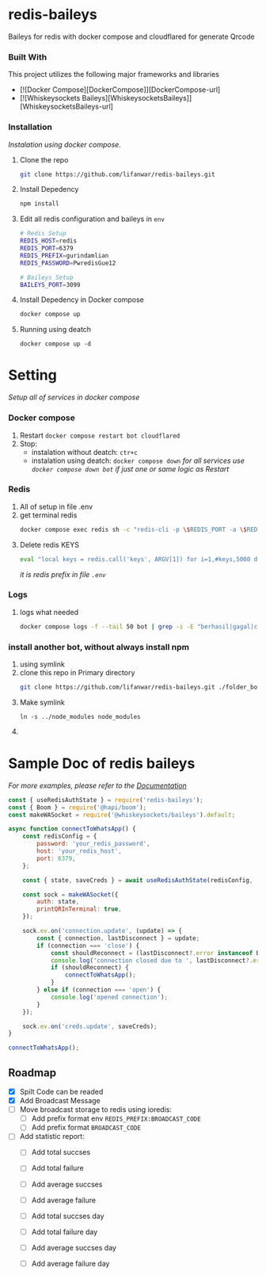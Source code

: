 <a id="readme-top"></a>

# redis-baileys
Baileys for redis with docker compose and cloudflared for generate Qrcode

### Built With

This project utilizes the following major frameworks and libraries

* [![Docker Compose][DockerCompose]][DockerCompose-url]
* [![Whiskeysockets Baileys][WhiskeysocketsBaileys]][WhiskeysocketsBaileys-url]

### Installation

_Instalation using docker compose._

1. Clone the repo
   ```sh
   git clone https://github.com/lifanwar/redis-baileys.git
   ```
2. Install Depedency
   ```sh
   npm install
   ```
3. Edit all redis configuration and baileys in `env`
   ```sh
   # Redis Setup
   REDIS_HOST=redis
   REDIS_PORT=6379
   REDIS_PREFIX=gurindamlian
   REDIS_PASSWORD=PwredisGue12
   
   # Baileys Setup
   BAILEYS_PORT=3099
   ```
4. Install Depedency in Docker compose
   ```sh
   docker compose up
   ```
5. Running using deatch
   ```
   docker compose up -d
   ```

# Setting
_Setup all of services in docker compose_

### Docker compose
1. Restart `docker compose restart bot cloudflared`
2. Stop: 
    - instalation without deatch: `ctr+c`
    - instalation using deatch: `docker compose down`
    _for all services use `docker compose down bot` if just one or same logic as Restart_


### Redis
1. All of setup in file .env
2. get terminal redis
   ```sh
   docker compose exec redis sh -c "redis-cli -p \$REDIS_PORT -a \$REDIS_PASSWORD"
   ```
3. Delete redis KEYS
   ```sh
   eval "local keys = redis.call('keys', ARGV[1]) for i=1,#keys,5000 do redis.call('del', unpack(keys, i, math.min(i+4999, #keys))) end return #keys" 0 "your_prefix:*"
   ```
   _it is redis prefix in file `.env`_

### Logs
1. logs what needed
   ```sh
   docker compose logs -f --tail 50 bot | grep -i -E "berhasil|gagal|checkpoint|got|got message|connection closed|opened connection"
   ```
### install another bot, without always install npm
1. using symlink
2. clone this repo in Primary directory 
   ```sh
   git clone https://github.com/lifanwar/redis-baileys.git ./folder_bot_uNeed 
   ```
3. Make symlink
   ```
   ln -s ../node_modules node_modules
   ```
4. 

# Sample Doc of redis baileys
_For more examples, please refer to the [Documentation](https://www.npmjs.com/package/redis-baileys)_


```js
const { useRedisAuthState } = require('redis-baileys');
const { Boom } = require('@hapi/boom');
const makeWASocket = require('@whiskeysockets/baileys').default;

async function connectToWhatsApp() {
    const redisConfig = {
        password: 'your_redis_password',
        host: 'your_redis_host',
        port: 6379,
    };

    const { state, saveCreds } = await useRedisAuthState(redisConfig, 'your_session_id');

    const sock = makeWASocket({
        auth: state,
        printQRInTerminal: true,
    });

    sock.ev.on('connection.update', (update) => {
        const { connection, lastDisconnect } = update;
        if (connection === 'close') {
            const shouldReconnect = (lastDisconnect?.error instanceof Boom) && lastDisconnect.error.output.statusCode !== DisconnectReason.loggedOut;
            console.log('connection closed due to ', lastDisconnect?.error, ', reconnecting ', shouldReconnect);
            if (shouldReconnect) {
                connectToWhatsApp();
            }
        } else if (connection === 'open') {
            console.log('opened connection');
        }
    });

    sock.ev.on('creds.update', saveCreds);
}

connectToWhatsApp();
```

<!-- ROADMAP -->
## Roadmap

- [x] Spilt Code can be readed
- [x] Add Broadcast Message
- [ ] Move broadcast storage to redis using ioredis:
    - [ ] Add prefix format env `REDIS_PREFIX:BROADCAST_CODE`
    - [ ] Add prefix format `BROADCAST_CODE`
- [ ] Add statistic report:
    - [ ] Add total succses 
    - [ ] Add total failure 
    - [ ] Add average succses 
    - [ ] Add average failure 
    - [ ] Add total succses day 
    - [ ] Add total failure day 
    - [ ] Add average succses day 
    - [ ] Add average failure day 




